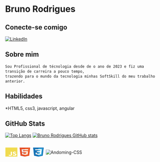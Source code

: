 # **Bruno Rodrigues**

## **Conecte-se comigo**
[![LinkedIn](https://img.shields.io/badge/LinkedIn-000?style=for-the-badge&logo=linkedin&logoColor=0E76A8)](https://github.com/brunolk1)

## **Sobre mim**

```
Sou Profissional de técnologia desde de o ano de 2023 e fiz uma transição de carreira a pouco tempo,
trazendo para o mundo da tecnologia minhas SoftSkill do meu trabalho anterior.
```

## **Habilidades**
*HTML5, css3, javascript, angular

## GitHub Stats
[![Top Langs](https://github-readme-stats.vercel.app/api?username=brunolk1&theme=algolia&show_icons=true)](https://github.com/brunolk1) 
[![Bruno Rodrigues GitHub stats](https://github-readme-stats.vercel.app/api/top-langs?username=brunolk1&hide=html,scss,stylus,blade,jupyter%20notebook,javascript,css,html5,batchfile,dockerfile,typescript&theme=algolia&show_icons=true)](https://github.com/brunolk1)


<div style="display: inline_block"><br>
    
  <img align="center" alt="Andoming-Js" height="30" width="40" src="https://raw.githubusercontent.com/devicons/devicon/master/icons/javascript/javascript-plain.svg">
  
  <img align="center" alt="Andoming-HTML" height="30" width="40" src="https://raw.githubusercontent.com/devicons/devicon/master/icons/html5/html5-original.svg">
  
  <img align="center" alt="Andoming-CSS" height="30" width="40" src="https://raw.githubusercontent.com/devicons/devicon/master/icons/css3/css3-original.svg">
  
  <!--<img align="center" alt="Andoming-React" height="30" width="40" src="https://raw.githubusercontent.com/devicons/devicon/master/icons/react/react-original.svg">-->  
  
  <img align="center" alt="Andoming-CSS" height="30" width="40" src="https://cdn.jsdelivr.net/gh/devicons/devicon/icons/angularjs/angularjs-original.svg" />
          
  
